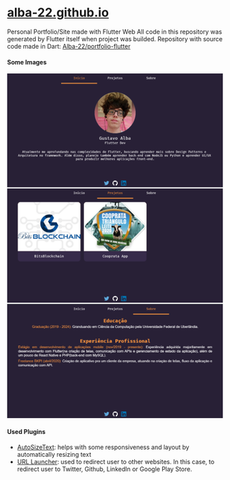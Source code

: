 # [alba-22.github.io](https://alba-22.github.io)

Personal Portfolio/Site made with Flutter Web
All code in this repository was generated by Flutter itself when project was builded.
Repository with source code made in Dart: [Alba-22/portfolio-flutter](https://github.com/Alba-22/portfolio-flutter)

#### Some Images
![Initial page](images/home.png)
![Porjects page](images/projects.png)
![About page](images/about.png)

#### Used Plugins
- [AutoSizeText](https://pub.dev/packages/auto_size_text): helps with some responsiveness and layout by automatically resizing text
- [URL Launcher](https://pub.dev/packages/url_launcher): used to redirect user to other websites. In this case, to redirect user to Twitter, Github, LinkedIn or Google Play Store.